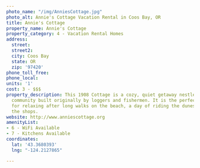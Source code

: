 ```yaml
---
photo_name: "/img/AnniesCottage.jpg"
photo_alt: Annie's Cottage Vacation Rental in Coos Bay, OR
title: Annie's Cottage
property_name: Annie's Cottage
property_category: 4 - Vacation Rental Homes
address:
  street: 
  street2: 
  city: Coos Bay
  state: OR
  zip: '97420'
phone_toll_free: 
phone_local: 
units: '1'
cost: 3 - $$$
property_description: This 1908 Cottage is a cozy, quiet getaway nestled in an authentic
  community built originally by loggers and fishermen. It is the perfect destination
  for relaxing after long walks on the beach, a day of riding the dunes, or day wandering
  the shops.
website: http://www.anniescottage.org
amenityList:
- 6 - WiFi Available
- 7 - Kitchens Available
coordinates:
  lat: '43.3680393'
  lng: "-124.2127865"

---
```

